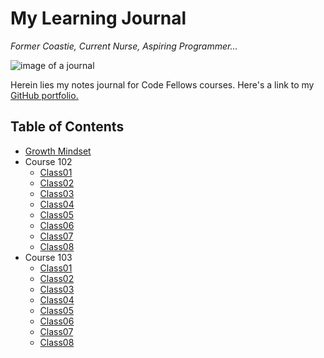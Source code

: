 # My Learning Journal

_Former Coastie, Current Nurse, Aspiring Programmer..._

![image of a journal](https://encrypted-tbn0.gstatic.com/images?q=tbn:ANd9GcRCeTsOpZXh1DM1Xx1EZF19jRY3zo3NexiGVg&usqp=CAU)


Herein lies my notes journal for Code Fellows courses.
Here's a link to my [GitHub portfolio.](https://github.com/johnnybackus)

## Table of Contents

- [Growth Mindset](https://johnnybackus.github.io/reading-notes/growthMindset)
- Course 102
    - [Class01](https://johnnybackus.github.io/reading-notes/102/class01reading)
    - [Class02](https://johnnybackus.github.io/reading-notes/102/class02reading)
    - [Class03](https://johnnybackus.github.io/reading-notes/102/class03reading)
    - [Class04](https://johnnybackus.github.io/reading-notes/102/class04reading)
    - [Class05](https://johnnybackus.github.io/reading-notes/102/class05reading)
    - [Class06](https://johnnybackus.github.io/reading-notes/102/class06reading)
    - [Class07](https://johnnybackus.github.io/reading-notes/102/class07reading)
    - [Class08](https://johnnybackus.github.io/reading-notes/102/class08reading)
- Course 103
    - [Class01]()
    - [Class02]()
    - [Class03]()
    - [Class04]()
    - [Class05]()
    - [Class06]()
    - [Class07]()
    - [Class08]()
